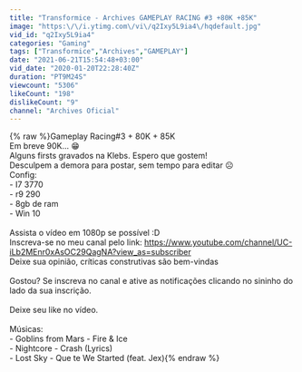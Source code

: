 ```yaml
---
title: "Transformice - Archives GAMEPLAY RACING #3 +80K +85K"
image: "https:\/\/i.ytimg.com\/vi\/q2Ixy5L9ia4\/hqdefault.jpg"
vid_id: "q2Ixy5L9ia4"
categories: "Gaming"
tags: ["Transformice","Archives","GAMEPLAY"]
date: "2021-06-21T15:54:48+03:00"
vid_date: "2020-01-20T22:28:40Z"
duration: "PT9M24S"
viewcount: "5306"
likeCount: "198"
dislikeCount: "9"
channel: "Archives Oficial"
---
```

{% raw %}Gameplay Racing#3 + 80K + 85K<br />Em breve 90K... 😁<br />Alguns firsts gravados na Klebs. Espero que gostem!<br />Desculpem a demora para postar, sem tempo para editar ☹<br />Config:<br />- I7 3770 <br />- r9 290<br />- 8gb de ram<br />- Win 10<br /><br />Assista o vídeo em 1080p se possível :D<br />Inscreva-se no meu canal pelo link: <a rel="nofollow" target="blank" href="https://www.youtube.com/channel/UC-iLb2MEnr0xAsOC29QagNA?view_as=subscriber">https://www.youtube.com/channel/UC-iLb2MEnr0xAsOC29QagNA?view_as=subscriber</a><br />Deixe sua opinião, críticas construtivas são bem-vindas<br /><br />Gostou? Se inscreva no canal e ative as notificações clicando no sininho do lado da sua inscrição.<br /><br />Deixe seu like no vídeo.<br /><br />Músicas: <br />- Goblins from Mars - Fire &amp; Ice<br />- Nightcore - Crash (Lyrics)<br />- Lost Sky - Que te We Started (feat. Jex){% endraw %}
